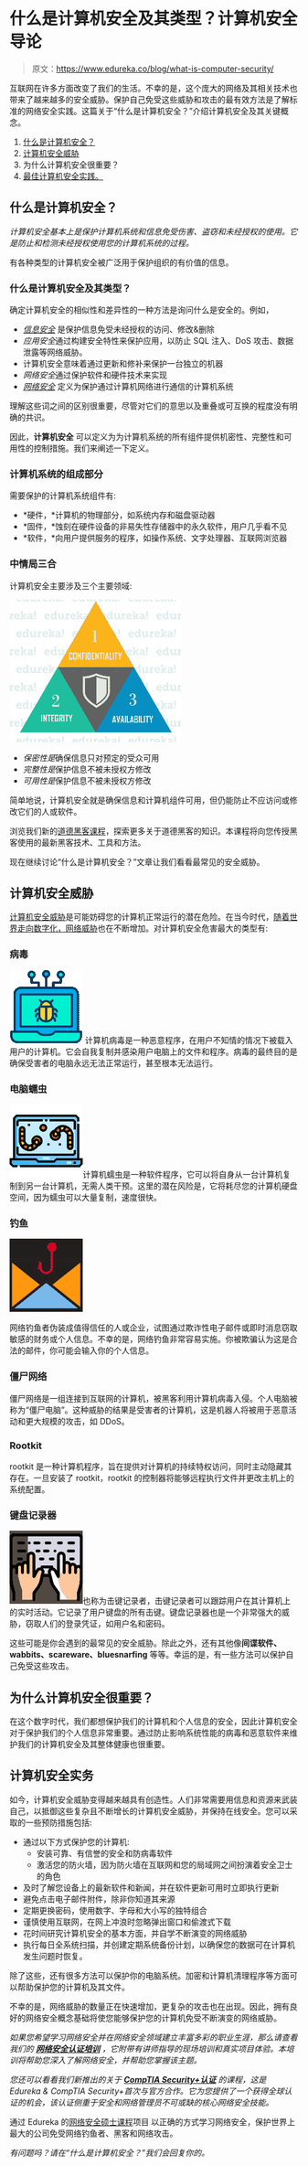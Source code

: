 # 什么是计算机安全及其类型？计算机安全导论

> 原文：<https://www.edureka.co/blog/what-is-computer-security/>

互联网在许多方面改变了我们的生活。不幸的是，这个庞大的网络及其相关技术也带来了越来越多的安全威胁。保护自己免受这些威胁和攻击的最有效方法是了解标准的网络安全实践。这篇关于“什么是计算机安全？”介绍计算机安全及其关键概念。

1.  [什么是计算机安全？](#ComputerSecurity)
2.  [计算机安全威胁](#ComputerSecurityThreats)
3.  为什么计算机安全很重要？
4.  [最佳计算机安全实践。](#SecurityPractices)

## **什么是计算机安全？**

*计算机安全基本上是保护计算机系统和信息免受伤害、盗窃和未经授权的使用。它是防止和检测未经授权使用您的计算机系统的过程。*

有各种类型的计算机安全被广泛用于保护组织的有价值的信息。

### **什么是计算机安全及其类型？**

确定计算机安全的相似性和差异性的一种方法是询问什么是安全的。例如，

*   [*信息安全*](https://www.edureka.co/blog/cybersecurity-fundamentals-introduction-to-cybersecurity/) 是保护信息免受未经授权的访问、修改&删除
*   *应用安全*通过构建安全特性来保护应用，以防止 SQL 注入、DoS 攻击、数据泄露等网络威胁。
*   计算机安全意味着通过更新和修补来保护一台独立的机器
*   *网络安全*通过保护软件和硬件技术来实现
*   [*网络安全*](https://www.edureka.co/blog/what-is-cybersecurity/) 定义为保护通过计算机网络进行通信的计算机系统

理解这些词之间的区别很重要，尽管对它们的意思以及重叠或可互换的程度没有明确的共识。

因此，**计算机安全** 可以定义为为计算机系统的所有组件提供机密性、完整性和可用性的控制措施。我们来阐述一下定义。

### **计算机系统的组成部分**

需要保护的计算机系统组件有:

*   *硬件，*计算机的物理部分，如系统内存和磁盘驱动器
*   *固件，*蚀刻在硬件设备的非易失性存储器中的永久软件，用户几乎看不见
*   *软件，*向用户提供服务的程序，如操作系统、文字处理器、互联网浏览器

### **中情局三合**

计算机安全主要涉及三个主要领域:

![CIAtriad - Computer Security - Edureka](img/63f1b71cd6f1c1a3148496f7482be2bd.png)

*   *保密性是*确保信息只对预定的受众可用
*   *完整性是*保护信息不被未授权方修改
*   *可用性是*保护信息不被未授权方修改

简单地说，计算机安全就是确保信息和计算机组件可用，但仍能防止不应访问或修改它们的人或软件。

浏览我们新的[道德黑客课程](https://www.edureka.co/ceh-ethical-hacking-certification-course)，探索更多关于道德黑客的知识。本课程将向您传授黑客使用的最新黑客技术、工具和方法。

现在继续讨论“什么是计算机安全？”文章让我们看看最常见的安全威胁。

## **计算机安全威胁**

[计算机安全威胁](https://www.edureka.co/blog/cybersecurity-threats-state-of-digital-privacy/)是可能妨碍您的计算机正常运行的潜在危险。在当今时代，[随着世界走向数字化，网络威胁](https://www.edureka.co/blog/what-is-cybersecurity/#type)也在不断增加。对计算机安全危害最大的类型有:

### **病毒**

![Virus - What is Computer Security?- edureka](img/ac29c3915827579b42bbf6d8a398c848.png) 计算机病毒是一种恶意程序，在用户不知情的情况下被载入用户的计算机。它会自我复制并感染用户电脑上的文件和程序。病毒的最终目的是确保受害者的电脑永远无法正常运行，甚至根本无法运行。

### **电脑蠕虫**

![worm - What is Computer Security? - Edureka](img/009b527f8f0d1e9a2a2ddc0e558e6a9b.png)计算机蠕虫是一种软件程序，它可以将自身从一台计算机复制到另一台计算机，无需人类干预。这里的潜在风险是，它将耗尽您的计算机硬盘空间，因为蠕虫可以大量复制，速度很快。

### **钓鱼**

![email - What is Computer Security? - Edureka](img/02819e9b654ba71d8ff429093c384f37.png)

网络钓鱼者伪装成值得信任的人或企业，试图通过欺诈性电子邮件或即时消息窃取敏感的财务或个人信息。不幸的是，网络钓鱼非常容易实施。你被欺骗认为这是合法的邮件，你可能会输入你的个人信息。

### **僵尸网络**

僵尸网络是一组连接到互联网的计算机，被黑客利用计算机病毒入侵。个人电脑被称为“僵尸电脑”。这种威胁的结果是受害者的计算机，这是机器人将被用于恶意活动和更大规模的攻击，如 DDoS。

### **Rootkit**

rootkit 是一种计算机程序，旨在提供对计算机的持续特权访问，同时主动隐藏其存在。一旦安装了 rootkit，rootkit 的控制器将能够远程执行文件并更改主机上的系统配置。

### **键盘记录器**

![keylogger - What is Computer Security? - Edureka](img/d4789ef7d868f3744c5847c5f3fba821.png)也称为击键记录者，击键记录者可以跟踪用户在其计算机上的实时活动。它记录了用户键盘的所有击键。键盘记录器也是一个非常强大的威胁，窃取人们的登录凭证，如用户名和密码。

这些可能是你会遇到的最常见的安全威胁。除此之外，还有其他像**间谍软件、wabbits、scareware、bluesnarfing** 等等。幸运的是，有一些方法可以保护自己免受这些攻击。

## 为什么计算机安全很重要？

在这个数字时代，我们都想保护我们的计算机和个人信息的安全，因此计算机安全对于保护我们的个人信息非常重要。通过防止影响系统性能的病毒和恶意软件来维护我们的计算机安全及其整体健康也很重要。

## **计算机安全实务**

如今，计算机安全威胁变得越来越具有创造性。人们非常需要用信息和资源来武装自己，以抵御这些复杂且不断增长的计算机安全威胁，并保持在线安全。您可以采取的一些预防措施包括:

*   通过以下方式保护您的计算机:
    *   安装可靠、有信誉的安全和防病毒软件
    *   激活您的防火墙，因为防火墙在互联网和您的局域网之间扮演着安全卫士的角色
*   及时了解您设备上的最新软件和新闻，并在软件更新可用时立即执行更新
*   避免点击电子邮件附件，除非你知道其来源
*   定期更换密码，使用数字、字母和大小写的独特组合
*   谨慎使用互联网，在网上冲浪时忽略弹出窗口和偷渡式下载
*   花时间研究计算机安全的基本方面，并自学不断演变的网络威胁
*   执行每日全系统扫描，并创建定期系统备份计划，以确保您的数据可在计算机发生问题时恢复。

除了这些，还有很多方法可以保护你的电脑系统。加密和计算机清理程序等方面可以帮助保护您的计算机及其文件。

不幸的是，网络威胁的数量正在快速增加，更复杂的攻击也在出现。因此，拥有良好的网络安全概念基础将使您能够保护您的计算机免受不断演变的网络威胁。

*如果您希望学习网络安全并在网络安全领域建立丰富多彩的职业生涯，那么请查看我们的 [**网络安全认证培训**](https://www.edureka.co/cybersecurity-certification-training) ，它附带有讲师指导的现场培训和真实项目体验。本培训将帮助您深入了解网络安全，并帮助您掌握该主题。*

*您还可以看看我们新推出的关于 [**CompTIA Security+认证**](https://www.edureka.co/comptia-security-plus-certification-training) 的课程，这是 Edureka & CompTIA Security+首次与官方合作。它为您提供了一个获得全球认证的机会，该认证侧重于安全和网络管理员不可或缺的核心网络安全技能。*

通过 Edureka 的[网络安全硕士课程](https://www.edureka.co/masters-program/cybersecurity-training)项目 以正确的方式学习网络安全，保护世界上最大的公司免受网络钓鱼者、黑客和网络攻击。

*有问题吗？请在“什么是计算机安全？”我们会回复你的。*